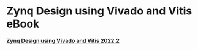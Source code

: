 # Zynq Design using Vivado and Vitis eBook
<a href="https://play.google.com/store/books/details?id=xI6tEAAAQBAJ"><b>Zynq Design using Vivado and Vitis 2022.2</b></a><br>
